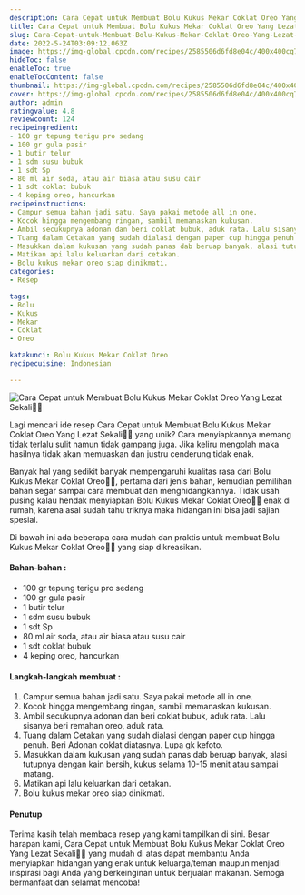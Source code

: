 ```yaml
---
description: Cara Cepat untuk Membuat Bolu Kukus Mekar Coklat Oreo Yang Lezat Sekali"
title: Cara Cepat untuk Membuat Bolu Kukus Mekar Coklat Oreo Yang Lezat Sekali
slug: Cara-Cepat-untuk-Membuat-Bolu-Kukus-Mekar-Coklat-Oreo-Yang-Lezat-Sekali
date: 2022-5-24T03:09:12.063Z
image: https://img-global.cpcdn.com/recipes/2585506d6fd8e04c/400x400cq70/photo.jpg
hideToc: false
enableToc: true
enableTocContent: false
thumbnail: https://img-global.cpcdn.com/recipes/2585506d6fd8e04c/400x400cq70/photo.jpg
cover: https://img-global.cpcdn.com/recipes/2585506d6fd8e04c/400x400cq70/photo.jpg
author: admin
ratingvalue: 4.8
reviewcount: 124
recipeingredient:
- 100 gr tepung terigu pro sedang
- 100 gr gula pasir
- 1 butir telur
- 1 sdm susu bubuk
- 1 sdt Sp
- 80 ml air soda, atau air biasa atau susu cair
- 1 sdt coklat bubuk
- 4 keping oreo, hancurkan
recipeinstructions:
- Campur semua bahan jadi satu. Saya pakai metode all in one.
- Kocok hingga mengembang ringan, sambil memanaskan kukusan.
- Ambil secukupnya adonan dan beri coklat bubuk, aduk rata. Lalu sisanya beri remahan oreo, aduk rata.
- Tuang dalam Cetakan yang sudah dialasi dengan paper cup hingga penuh. Beri Adonan coklat diatasnya. Lupa gk kefoto.
- Masukkan dalam kukusan yang sudah panas dab beruap banyak, alasi tutupnya dengan kain bersih, kukus selama 10-15 menit atau sampai matang.
- Matikan api lalu keluarkan dari cetakan.
- Bolu kukus mekar oreo siap dinikmati.
categories:
- Resep

tags:
- Bolu
- Kukus
- Mekar
- Coklat
- Oreo

katakunci: Bolu Kukus Mekar Coklat Oreo
recipecuisine: Indonesian

---
```


![Cara Cepat untuk Membuat Bolu Kukus Mekar Coklat Oreo Yang Lezat Sekali👩‍🍳](https://img-global.cpcdn.com/recipes/2585506d6fd8e04c/400x400cq70/photo.jpg)

Lagi mencari ide resep Cara Cepat untuk Membuat Bolu Kukus Mekar Coklat Oreo Yang Lezat Sekali👩‍🍳 yang unik? Cara menyiapkannya memang tidak terlalu sulit namun tidak gampang juga. Jika keliru mengolah maka hasilnya tidak akan memuaskan dan justru cenderung tidak enak.

Banyak hal yang sedikit banyak mempengaruhi kualitas rasa dari Bolu Kukus Mekar Coklat Oreo👩‍🍳, pertama dari jenis bahan, kemudian pemilihan bahan segar sampai cara membuat dan menghidangkannya. Tidak usah pusing kalau hendak menyiapkan Bolu Kukus Mekar Coklat Oreo👩‍🍳 enak di rumah, karena asal sudah tahu triknya maka hidangan ini bisa jadi sajian spesial.

Di bawah ini ada beberapa cara mudah dan praktis untuk membuat Bolu Kukus Mekar Coklat Oreo👩‍🍳 yang siap dikreasikan.

<!--inarticleads1-->

#### Bahan-bahan :

- 100 gr tepung terigu pro sedang
- 100 gr gula pasir
- 1 butir telur
- 1 sdm susu bubuk
- 1 sdt Sp
- 80 ml air soda, atau air biasa atau susu cair
- 1 sdt coklat bubuk
- 4 keping oreo, hancurkan

<!--inarticleads2-->

#### Langkah-langkah membuat :

1. Campur semua bahan jadi satu. Saya pakai metode all in one.
1. Kocok hingga mengembang ringan, sambil memanaskan kukusan.
1. Ambil secukupnya adonan dan beri coklat bubuk, aduk rata. Lalu sisanya beri remahan oreo, aduk rata.
1. Tuang dalam Cetakan yang sudah dialasi dengan paper cup hingga penuh. Beri Adonan coklat diatasnya. Lupa gk kefoto.
1. Masukkan dalam kukusan yang sudah panas dab beruap banyak, alasi tutupnya dengan kain bersih, kukus selama 10-15 menit atau sampai matang.
1. Matikan api lalu keluarkan dari cetakan.
1. Bolu kukus mekar oreo siap dinikmati.

#### Penutup

Terima kasih telah membaca resep yang kami tampilkan di sini. Besar harapan kami, Cara Cepat untuk Membuat Bolu Kukus Mekar Coklat Oreo Yang Lezat Sekali👩‍🍳 yang mudah di atas dapat membantu Anda menyiapkan hidangan yang enak untuk keluarga/teman maupun menjadi inspirasi bagi Anda yang berkeinginan untuk berjualan makanan. Semoga bermanfaat dan selamat mencoba!